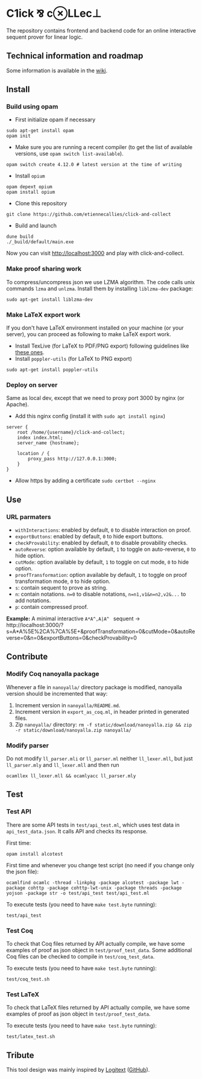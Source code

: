 # C1ick ⅋ c⊗LLec⊥

The repository contains
frontend and backend code
for an online interactive sequent prover for linear logic.

## Technical information and roadmap
Some information is available in the [wiki](https://github.com/etiennecallies/click-and-collect/wiki).

## Install
### Build using opam
- First initialize opam if necessary
```
sudo apt-get install opam
opam init
```
- Make sure you are running a recent compiler (to get the list of available
  versions, use `opam switch list-available`).
```
opam switch create 4.12.0 # latest version at the time of writing
```
- Install `opium`
```
opam depext opium
opam install opium
```
- Clone this repository
```
git clone https://github.com/etiennecallies/click-and-collect
```
- Build and launch
```
dune build
./_build/default/main.exe
```

Now you can visit [http://localhost:3000](http://localhost:3000) and play with click-and-collect.

### Make proof sharing work
To compress/uncompress json we use LZMA algorithm.
The code calls unix commands `lzma` and `unlzma`. Install them by installing `liblzma-dev` package:
```
sudo apt-get install liblzma-dev
```

### Make LaTeX export work
If you don't have LaTeX environment installed on your machine (or your server), you can proceed as following to make LaTeX export work.
- Install TexLive (for LaTeX to PDF/PNG export) following guidelines like [these ones](https://doc.ubuntu-fr.org/utilisateurs/sssammm/installer_texlive).
- Install `poppler-utils` (for LaTeX to PNG export)
```
sudo apt-get install poppler-utils
```

### Deploy on server
Same as local dev, except that we need to proxy port 3000 by nginx (or Apache).
- Add this nginx config (install it with `sudo apt install nginx`)
```
server {
    root /home/{username}/click-and-collect;
    index index.html;
    server_name {hostname};

    location / {
        proxy_pass http://127.0.0.1:3000;
    }
}
```
- Allow https by adding a certificate `sudo certbot --nginx`

## Use
### URL parmaters
- `withInteractions`: enabled by default, `0` to disable interaction on proof.
- `exportButtons`: enabled by default, `0` to hide export buttons.
- `checkProvability`: enabled by default, `0` to disable provability checks.
- `autoReverse`: option available by default, `1` to toggle on auto-reverse, `0` to hide option.
- `cutMode`: option available by default, `1` to toggle on cut mode, `0` to hide option.
- `proofTransformation`: option available by default, `1` to toggle on proof transformation mode, `0` to hide option.
- `s`: contain sequent to prove as string.
- `n`: contain notations. `n=0` to disable notations, `n=n1,v1&n=n2,v2&...` to add notations.
- `p`: contain compressed proof.

**Example:** A minimal interactive `A*A^,A|A^ ` sequent -> http://localhost:3000/?s=A*A%5E%2CA%7CA%5E+&proofTransformation=0&cutMode=0&autoReverse=0&n=0&exportButtons=0&checkProvability=0

## Contribute
### Modify Coq nanoyalla package
Whenever a file in `nanoyalla/` directory package is modified, nanoyalla version should be incremented that way:

1. Increment version in `nanoyalla/README.md`.
2. Increment version in `export_as_coq.ml`, in header printed in generated files.
3. Zip `nanoyalla/` directory: `rm -f static/download/nanoyalla.zip && zip -r static/download/nanoyalla.zip nanoyalla/`

### Modify parser
Do not modify `ll_parser.mli` or `ll_parser.ml` neither `ll_lexer.mll`, but just `ll_parser.mly` and `ll_lexer.mll` and then run
```
ocamllex ll_lexer.mll && ocamlyacc ll_parser.mly
```

## Test
### Test API
There are some API tests in `test/api_test.ml`, which uses test data in `api_test_data.json`. It calls API and checks its response.

First time:
```
opam install alcotest
```

First time and whenever you change test script (no need if you change only the json file):
```
ocamlfind ocamlc -thread -linkpkg -package alcotest -package lwt -package cohttp -package cohttp-lwt-unix -package threads -package yojson -package str -o test/api_test test/api_test.ml
```

To execute tests (you need to have `make test.byte` running):
```
test/api_test
```

### Test Coq
To check that Coq files returned by API actually compile, we have some examples of proof as json object in `test/proof_test_data`. Some additional Coq files can be checked to compile in `test/coq_test_data`.

To execute tests (you need to have `make test.byte` running):
```
test/coq_test.sh
```

### Test LaTeX
To check that LaTeX files returned by API actually compile, we have some examples of proof as json object in `test/proof_test_data`.

To execute tests (you need to have `make test.byte` running):
```
test/latex_test.sh
```


## Tribute
This tool design was mainly inspired by [Logitext](http://logitext.mit.edu/main) ([GitHub](https://github.com/ezyang/logitext)).

